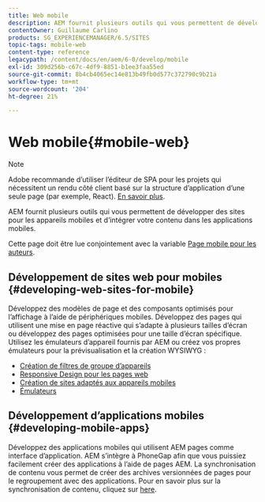 ```yaml
---
title: Web mobile
description: AEM fournit plusieurs outils qui vous permettent de développer des sites pour les appareils mobiles et d’intégrer votre contenu dans les applications mobiles.
contentOwner: Guillaume Carlino
products: SG_EXPERIENCEMANAGER/6.5/SITES
topic-tags: mobile-web
content-type: reference
legacypath: /content/docs/en/aem/6-0/develop/mobile
exl-id: 309d256b-c67c-4df9-8851-b1ee3faa55ed
source-git-commit: 8b4cb4065ec14e813b49fb0d577c372790c9b21a
workflow-type: tm+mt
source-wordcount: '204'
ht-degree: 21%

---
```


# Web mobile{#mobile-web}

>[!NOTE]
>
>Adobe recommande d’utiliser l’éditeur de SPA pour les projets qui nécessitent un rendu côté client basé sur la structure d’application d’une seule page (par exemple, React). [En savoir plus](/help/sites-developing/spa-overview.md).

AEM fournit plusieurs outils qui vous permettent de développer des sites pour les appareils mobiles et d’intégrer votre contenu dans les applications mobiles.

Cette page doit être lue conjointement avec la variable [Page mobile pour les auteurs](/help/sites-authoring/mobile.md).

## Développement de sites web pour mobiles {#developing-web-sites-for-mobile}

Développez des modèles de page et des composants optimisés pour l’affichage à l’aide de périphériques mobiles. Développez des pages qui utilisent une mise en page réactive qui s’adapte à plusieurs tailles d’écran ou développez des pages optimisées pour une taille d’écran spécifique. Utilisez les émulateurs d’appareil fournis par AEM ou créez vos propres émulateurs pour la prévisualisation et la création WYSIWYG :

* [Création de filtres de groupe d’appareils](/help/sites-developing/groupfilters.md)
* [Responsive Design pour les pages web](/help/sites-developing/responsive.md)
* [Création de sites adaptés aux appareils mobiles](/help/sites-developing/mobile.md)
* [Émulateurs](/help/sites-developing/emulators.md)

## Développement d’applications mobiles {#developing-mobile-apps}

Développez des applications mobiles qui utilisent AEM pages comme interface d’application. AEM s’intègre à PhoneGap afin que vous puissiez facilement créer des applications à l’aide de pages AEM. La synchronisation de contenu vous permet de créer des archives versionnées de pages pour le regroupement avec des applications. Pour en savoir plus sur la synchronisation de contenu, cliquez sur [here](/help/mobile/phonegap-contentsync.md).
